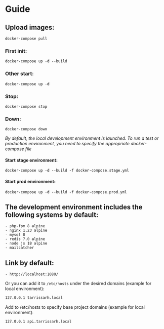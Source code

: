 # Guide
## Upload images:
`docker-compose pull`
### First init:
`docker-compose up -d --build`
### Other start:
`docker-compose up -d`
### Stop:
`docker-compose stop`
### Down:
`docker-compose down`

_By default, the local development environment is launched. To run a test or production environment, you need to specify the appropriate docker-compose file_
#### Start stage environment:
`docker-compose up -d --build -f docker-compose.stage.yml`
#### Start prod environment:
`docker-compose up -d --build -f docker-compose.prod.yml`

## The development environment includes the following systems by default:
	- php-fpm 8 alpine
    - nginx 1.23 alpine
    - mysql 8
    - redis 7.0 alpine
    - node js 18 alpine
    - mailcatcher

## Link by default:
	- http://localhost:1080/

Or you can add it to `/etc/hosts` under the desired domains (example for local environment):
```bash
127.0.0.1 tarrissarh.local
```

Add to /etc/hosts to specify base project domains (example for local environment):
```bash
127.0.0.1 api.tarrissarh.local
```